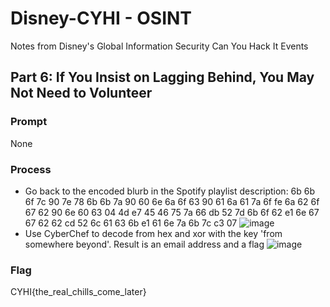 # Disney-CYHI - OSINT
Notes from Disney's Global Information Security Can You Hack It Events

## Part 6: If You Insist on Lagging Behind, You May Not Need to Volunteer
### Prompt
None
### Process
* Go back to the encoded blurb in the Spotify playlist description: 6b 6b 6f 7c 90 7e 78 6b 6b 7a 90 60 6e 6a 6f 63 90 61 6a 61 7a 6f fe 6a 62 6f 67 62 90 6e 60 63 04 4d e7 45 46 75 7a 66 db 52 7d 6b 6f 62 e1 6e 67 67 62 62 cd 52 6c 61 63 6b e1 61 6e 7a 6b 7c c3 07
![image](https://github.com/vbyerley/Disney-CYHI/assets/54579088/7bb41bf9-221f-41f9-8aa8-05210b7561e3)
* Use CyberChef to decode from hex and xor with the key 'from somewhere beyond'. Result is an email address and a flag
![image](https://github.com/vbyerley/Disney-CYHI/assets/54579088/021dbb46-b060-4b9a-b55d-55fec4c9f647)
### Flag
CYHI{the_real_chills_come_later}
